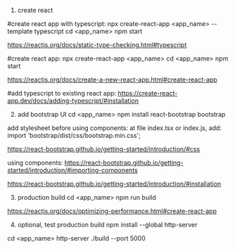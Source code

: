 1. create react

#create react app with typescript:
npx create-react-app <app_name> --template typescript
cd <app_name>
npm start

https://reactjs.org/docs/static-type-checking.html#typescript


#create react app:
npx create-react-app <app_name>
cd <app_name>
npm start

https://reactjs.org/docs/create-a-new-react-app.html#create-react-app


#add typescript to existing react app:
https://create-react-app.dev/docs/adding-typescript/#installation


2. add bootstrap UI
cd <app_name>
npm install react-bootstrap bootstrap

add stylesheet before using components:
at file index.tsx or index.js, add:
import 'bootstrap/dist/css/bootstrap.min.css';

https://react-bootstrap.github.io/getting-started/introduction/#css

using components:
https://react-bootstrap.github.io/getting-started/introduction/#importing-components


https://react-bootstrap.github.io/getting-started/introduction/#installation

3. production build
cd <app_name>
npm run build

https://reactjs.org/docs/optimizing-performance.html#create-react-app


4. optional, test production build
npm install --global http-server

cd <app_name>
http-server ./build --port 5000
